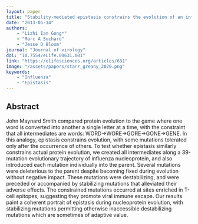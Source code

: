 ```yaml
---
layout: paper
title: "Stability-mediated epistasis constrains the evolution of an influenza protein"
date: "2013-05-14"
authors: 
    - "Lizhi Ian Gong*"
    - "Marc A Suchard"
    - "Jesse D Bloom"
journal: "Journal of virology"
doi: "10.7554/eLife.00631.001"
link: "https://elifesciences.org/articles/631"
image: "/assets/papers/starr_greany_2020.png"
keywords:
    - "Influenza"
    - "Epistasis"
---
```


## Abstract

John Maynard Smith compared protein evolution to the game where one word is converted into another a single letter at a time, with the constraint that all intermediates are words: WORD→WORE→GORE→GONE→GENE. In this analogy, epistasis constrains evolution, with some mutations tolerated only after the occurrence of others. To test whether epistasis similarly constrains actual protein evolution, we created all intermediates along a 39-mutation evolutionary trajectory of influenza nucleoprotein, and also introduced each mutation individually into the parent. Several mutations were deleterious to the parent despite becoming fixed during evolution without negative impact. These mutations were destabilizing, and were preceded or accompanied by stabilizing mutations that alleviated their adverse effects. The constrained mutations occurred at sites enriched in T-cell epitopes, suggesting they promote viral immune escape. Our results paint a coherent portrait of epistasis during nucleoprotein evolution, with stabilizing mutations permitting otherwise inaccessible destabilizing mutations which are sometimes of adaptive value.
